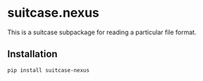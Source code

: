 # suitcase.nexus

This is a suitcase subpackage for reading a particular file format.

## Installation

```
pip install suitcase-nexus
```
